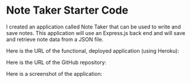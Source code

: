 # Note Taker Starter Code
I created an application called Note Taker that can be used to write and save notes. This application will use an Express.js back end and will save and retrieve note data from a JSON file.

Here is the URL of the functional, deployed application (using Heroku):

Here is the URL of the GitHub repository:

Here is a screenshot of the application:



